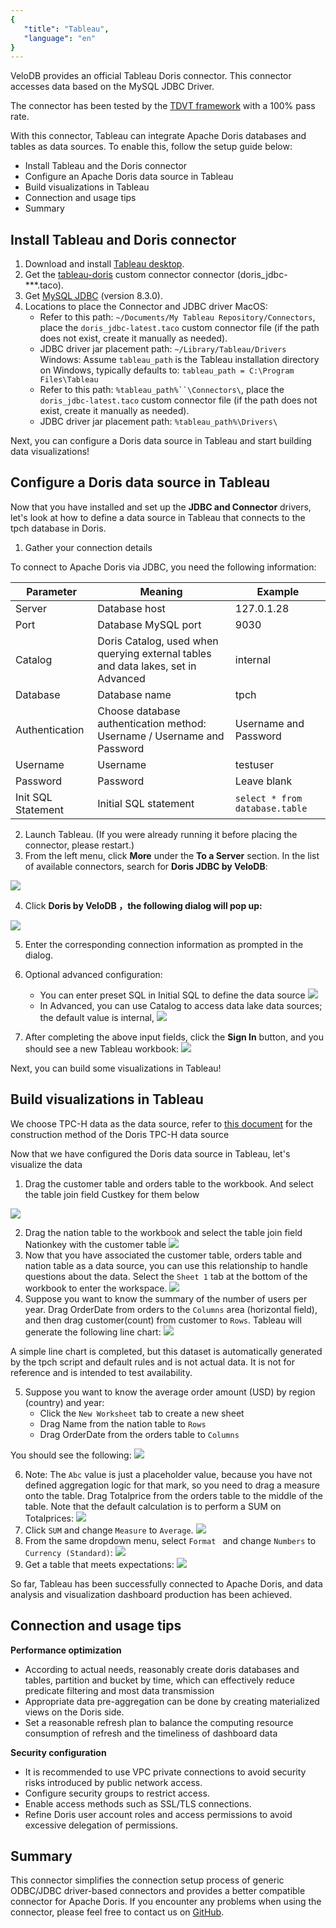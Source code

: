 ```yaml
---
{
   "title": "Tableau",
   "language": "en"
}
---
```


VeloDB provides an official Tableau Doris connector. This connector accesses data based on the MySQL JDBC Driver.

The connector has been tested by the [TDVT framework](https://tableau.github.io/connector-plugin-sdk/docs/tdvt) with a 100% pass rate.

With this connector, Tableau can integrate Apache Doris databases and tables as data sources. To enable this, follow the setup guide below:

- Install Tableau and the Doris connector
- Configure an Apache Doris data source in Tableau
- Build visualizations in Tableau
- Connection and usage tips
- Summary

## Install Tableau and Doris connector


1. Download and install [Tableau desktop](https://www.tableau.com/products/desktop/download).
2. Get the [tableau-doris](https://velodb-bi-connector-1316291683.cos.ap-hongkong.myqcloud.com/Tableau/latest/doris_jdbc-latest.taco) custom connector connector (doris_jdbc-***.taco).
3. Get [MySQL JDBC](https://velodb-bi-connector-1316291683.cos.ap-hongkong.myqcloud.com/Tableau/latest/mysql-connector-j-8.3.0.jar) (version 8.3.0).
4. Locations to place the Connector and JDBC driver
   MacOS:
    - Refer to this path: `~/Documents/My Tableau Repository/Connectors`, place the `doris_jdbc-latest.taco` custom connector file (if the path does not exist, create it manually as needed).
    - JDBC driver jar placement path: `~/Library/Tableau/Drivers`
      Windows:
      Assume `tableau_path` is the Tableau installation directory on Windows,
      typically defaults to: `tableau_path = C:\Program Files\Tableau`
    - Refer to this path: `%tableau_path%``\Connectors\`, place the `doris_jdbc-latest.taco` custom connector file (if the path does not exist, create it manually as needed).
    - JDBC driver jar placement path: `%tableau_path%\Drivers\`

Next, you can configure a Doris data source in Tableau and start building data visualizations!

## Configure a Doris data source in Tableau


Now that you have installed and set up the **JDBC and Connector** drivers, let's look at how to define a data source in Tableau that connects to the tpch database in Doris.

1. Gather your connection details

To connect to Apache Doris via JDBC, you need the following information:

| Parameter            | Meaning                                                                 | Example                        |
| -------------------- | -------------------------------------------------------------------- | ----------------------------- |
| Server               | Database host                                                           | 127.0.1.28                    |
| Port                 | Database MySQL port                                                     | 9030                          |
| Catalog              | Doris Catalog, used when querying external tables and data lakes, set in Advanced | internal                      |
| Database             | Database name                                                           | tpch                          |
| Authentication       | Choose database authentication method: Username / Username and Password | Username and Password         |
| Username             | Username                                                                 | testuser                      |
| Password             | Password                                                                 | Leave blank                   |
| Init SQL Statement   | Initial SQL statement                                                    | `select * from database.table` |


2. Launch Tableau. (If you were already running it before placing the connector, please restart.)
3. From the left menu, click **More** under the **To a Server** section. In the list of available connectors, search for **Doris JDBC by VeloDB**:

![](/images/ecomsystem/tableau/p01.png)

4. Click **Doris by VeloDB ，the following dialog will pop up:**

![](/images/ecomsystem/tableau/p02.png)

5. Enter the corresponding connection information as prompted in the dialog.
6. Optional advanced configuration:

   - You can enter preset SQL in Initial SQL to define the data source
       ![](/images/ecomsystem/tableau/p03.png)
   - In Advanced, you can use Catalog to access data lake data sources; the default value is internal,
       ![](/images/ecomsystem/tableau/p04.png)
7. After completing the above input fields, click the **Sign In** button, and you should see a new Tableau workbook:
   ![](/images/ecomsystem/tableau/p05.png)

Next, you can build some visualizations in Tableau!

## Build visualizations in Tableau

We choose TPC-H data as the data source, refer to [this document](../../benchmark/tpch.md) for the construction method of the Doris TPC-H data source

Now that we have configured the Doris data source in Tableau, let's visualize the data

1. Drag the customer table and orders table to the workbook. And select the table join field Custkey for them below

![](/images/ecomsystem/tableau/p06.png)

2. Drag the nation table to the workbook and select the table join field Nationkey with the customer table
   ![](/images/ecomsystem/tableau/p07.png)
3. Now that you have associated the customer table, orders table and nation table as a data source, you can use this relationship to handle questions about the data. Select the `Sheet 1` tab at the bottom of the workbook to enter the workspace.
   ![](/images/ecomsystem/tableau/p08.png)
4. Suppose you want to know the summary of the number of users per year. Drag OrderDate from orders to the `Columns` area (horizontal field), and then drag customer(count) from customer to `Rows`. Tableau will generate the following line chart:
   ![](/images/ecomsystem/tableau/p09.png)

A simple line chart is completed, but this dataset is automatically generated by the tpch script and default rules and is not actual data. It is not for reference and is intended to test availability.

5. Suppose you want to know the average order amount (USD) by region (country) and year:
    - Click the `New Worksheet` tab to create a new sheet
    - Drag Name from the nation table to `Rows`
    - Drag OrderDate from the orders table to `Columns`

You should see the following:
![](/images/ecomsystem/tableau/p10.png)

6. Note: The `Abc` value is just a placeholder value, because you have not defined aggregation logic for that mark, so you need to drag a measure onto the table. Drag Totalprice from the orders table to the middle of the table. Note that the default calculation is to perform a SUM on Totalprices:
   ![](/images/ecomsystem/tableau/p11.png)
7. Click `SUM` and change `Measure` to `Average`.
   ![](/images/ecomsystem/tableau/p12.png)
8. From the same dropdown menu, select `Format ` and change `Numbers` to `Currency (Standard)`:
   ![](/images/ecomsystem/tableau/p13.png)
9. Get a table that meets expectations:
   ![](/images/ecomsystem/tableau/p14.png)

So far, Tableau has been successfully connected to Apache Doris, and data analysis and visualization dashboard production has been achieved.

## Connection and usage tips

**Performance optimization**

- According to actual needs, reasonably create doris databases and tables, partition and bucket by time, which can effectively reduce predicate filtering and most data transmission
- Appropriate data pre-aggregation can be done by creating materialized views on the Doris side.
- Set a reasonable refresh plan to balance the computing resource consumption of refresh and the timeliness of dashboard data

**Security configuration**

- It is recommended to use VPC private connections to avoid security risks introduced by public network access.
- Configure security groups to restrict access.
- Enable access methods such as SSL/TLS connections.
- Refine Doris user account roles and access permissions to avoid excessive delegation of permissions.

## Summary

This connector simplifies the connection setup process of generic ODBC/JDBC driver-based connectors and provides a better compatible connector for Apache Doris. If you encounter any problems when using the connector, please feel free to contact us on [GitHub](https://github.com/apache/doris/issues).


